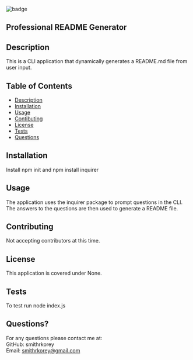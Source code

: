 
  ![badge](https://img.shields.io/badge/license-undefined-blue)

  ## Professional README Generator

  ## Description
  This is a CLI application that dynamically generates a README.md file from user input.

  ## Table of Contents
  * [Description](#description)
  * [Installation](#installation)
  * [Usage](#description)
  * [Contibuting](#contributing)
  * [License](#license)
  * [Tests](#tests)
  * [Questions](#questions)

  ## Installation
  Install npm init and npm install inquirer

  ## Usage
  The application uses the inquirer package to prompt questions in the CLI. The answers to the questions are then used to generate a README file.

  ## Contributing
  Not accepting contributors at this time.

  ## License
  This application is covered under None.

  ## Tests
  To test run node index.js

  ## Questions?
  For any questions please contact me at:<br/>
  GitHub: smithrkorey<br/>
  Email: smithrkorey@gmail.com
  
